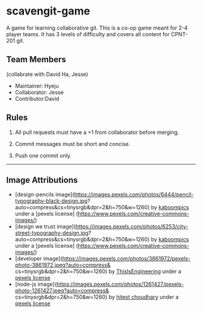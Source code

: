# scavengit-game

A game for learning collaborative git. This is a co-op game meant for 2-4 player teams. It has 3 levels of 
difficulty and covers all content for CPNT-201 git.

## Team Members

(collabrate with David Ha, Jesse)

- Maintainer: Hyeju
- Collaborator: Jesse
- Contributor:David

## Rules

1. All pull requests must have a +1 from collaborator before merging.

2. Commit messages must be short and concise.

3. Push one commit only.

---

## Image Attributions

- [design-pencils image](https://images.pexels.com/photos/6444/pencil-typography-black-design.jpg?
auto=compress&cs=tinysrgb&dpr=2&h=750&w=1260) by [kaboompics](https://kaboompics.com) under a [pexels license]
(https://www.pexels.com/creative-commons-images/)
- [design we trust image](https://images.pexels.com/photos/6253/city-street-typography-design.jpg?
auto=compress&cs=tinysrgb&dpr=2&h=750&w=1260) by [kaboompics](https://kaboompics.com) under a [pexels license]
(https://www.pexels.com/creative-commons-images/)
- [developer image](https://images.pexels.com/photos/3861972/pexels-photo-3861972.jpeg?auto=compress&
cs=tinysrgb&dpr=2&h=750&w=1260) by [ThisIsEngineering](https://www.pexels.com/@thisisengineering) under a 
[pexels license](https://www.pexels.com/creative-commons-images/)
- [node-js image](https://images.pexels.com/photos/1261427/pexels-photo-1261427.jpeg?auto=compress&
cs=tinysrgb&dpr=2&h=750&w=1260) by [hitest choudhary](https://www.pexels.com/@hiteshchoudhary) under a 
[pexels license](https://www.pexels.com/creative-commons-images/)